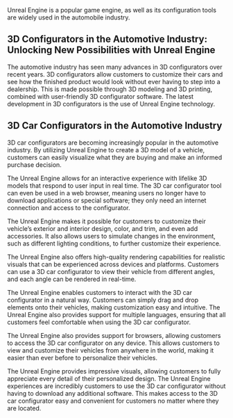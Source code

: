 <!--- 
  title: Unreal Engine Configurator for Website
-->

Unreal Engine is a popular game engine, as well as its configuration tools are widely used in the automobile industry.

## **3D Configurators in the Automotive Industry: Unlocking New Possibilities with Unreal Engine**

The automotive industry has seen many advances in 3D configurators over recent years. 3D configurators allow customers to customize their cars and see how the finished product would look without ever having to step into a dealership. This is made possible through 3D modeling and 3D printing, combined with user-friendly 3D configurator software. The latest development in 3D configurators is the use of Unreal Engine technology.

## **3D Car Configurators in the Automotive Industry**

3D car configurators are becoming increasingly popular in the automotive industry. By utilizing Unreal Engine to create a 3D model of a vehicle, customers can easily visualize what they are buying and make an informed purchase decision.

The Unreal Engine allows for an interactive experience with lifelike 3D models that respond to user input in real time. The 3D car configurator tool can even be used in a web browser, meaning users no longer have to download applications or special software; they only need an internet connection and access to the configurator.

The Unreal Engine makes it possible for customers to customize their vehicle’s exterior and interior design, color, and trim, and even add accessories. It also allows users to simulate changes in the environment, such as different lighting conditions, to further customize their experience.

The Unreal Engine also offers high-quality rendering capabilities for realistic visuals that can be experienced across devices and platforms. Customers can use a 3D car configurator to view their vehicle from different angles, and each angle can be rendered in real-time.

The Unreal Engine enables customers to interact with the 3D car configurator in a natural way. Customers can simply drag and drop elements onto their vehicles, making customization easy and intuitive. The Unreal Engine also provides support for multiple languages, ensuring that all customers feel comfortable when using the 3D car configurator.

The Unreal Engine also provides support for browsers, allowing customers to access the 3D car configurator on any device. This allows customers to view and customize their vehicles from anywhere in the world, making it easier than ever before to personalize their vehicles.

The Unreal Engine provides impressive visuals, allowing customers to fully appreciate every detail of their personalized design. The Unreal Engine experiences are incredibly customers to use the 3D car configurator without having to download any additional software. This makes access to the 3D car configurator easy and convenient for customers no matter where they are located.

